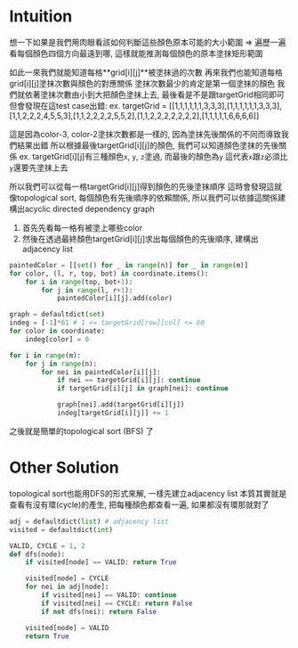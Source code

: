 # Intuition

想一下如果是我們用肉眼看該如何判斷這些顏色原本可能的大小範圍
=> 遍歷一遍看每個顏色四個方向最遠到哪, 這樣就能推測每個顏色的原本塗抹矩形範圍

如此一來我們就能知道每格**grid[i][j]**被塗抹過的次數
再來我們也能知道每格grid[i][j]塗抹次數與顏色的對應關係
塗抹次數最少的肯定是第一個塗抹的顏色
我們就依著塗抹次數由小到大把顏色塗抹上去, 最後看是不是跟targetGrid相同即可
但會發現在這test case出錯: 
ex. targetGrid = [[1,1,1,1,1,1,3,3,3],[1,1,1,1,1,1,3,3,3],[1,1,2,2,2,4,5,5,3],[1,1,2,2,2,2,5,5,2],[1,1,2,2,2,2,2,2,2],[1,1,1,1,1,6,6,6,6]]

這是因為color-3, color-2塗抹次數都是一樣的, 因為塗抹先後關係的不同而導致我們結果出錯
所以根據最後targetGrid[i][j]的顏色, 我們可以知道顏色塗抹的先後關係
ex. targetGrid[i][j]有三種顏色`x`, `y`, `z`塗過, 而最後的顏色為`y`
這代表`x`跟`z`必須比`y`還要先塗抹上去

所以我們可以從每一格targetGrid[i][j]得到顏色的先後塗抹順序
這時會發現這就像topological sort, 每個顏色有先後順序的依賴關係, 所以我們可以依據這關係建構出acyclic directed dependency graph

1. 首先先看每一格有被塗上哪些color
2. 然後在透過最終顏色targetGrid[i][j]求出每個顏色的先後順序, 建構出adjacency list
```py
paintedColor = [[set() for _ in range(n)] for _ in range(m)]
for color, (l, r, top, bot) in coordinate.items():
    for i in range(top, bot+1):
        for j in range(l, r+1):
            paintedColor[i][j].add(color)

graph = defaultdict(set)
indeg = [-1]*61 # 1 <= targetGrid[row][col] <= 60
for color in coordinate:
    indeg[color] = 0

for i in range(m):
    for j in range(n):
        for nei in paintedColor[i][j]:
            if nei == targetGrid[i][j]: continue
            if targetGrid[i][j] in graph[nei]: continue

            graph[nei].add(targetGrid[i][j])
            indeg[targetGrid[i][j]] += 1
```

之後就是簡單的topological sort (BFS) 了

# Other Solution

topological sort也能用DFS的形式來解, 一樣先建立adjacency list
本質其實就是查看有沒有環(cycle)的產生, 把每種顏色都查看一遍, 如果都沒有環那就對了

```py
adj = defaultdict(list) # adjacency list
visited = defaultdict(int)

VALID, CYCLE = 1, 2
def dfs(node):
    if visited[node] == VALID: return True

    visited[node] = CYCLE
    for nei in adj[node]:
        if visited[nei] == VALID: continue
        if visited[nei] == CYCLE: return False
        if not dfs(nei): return False

    visited[node] = VALID
    return True
```